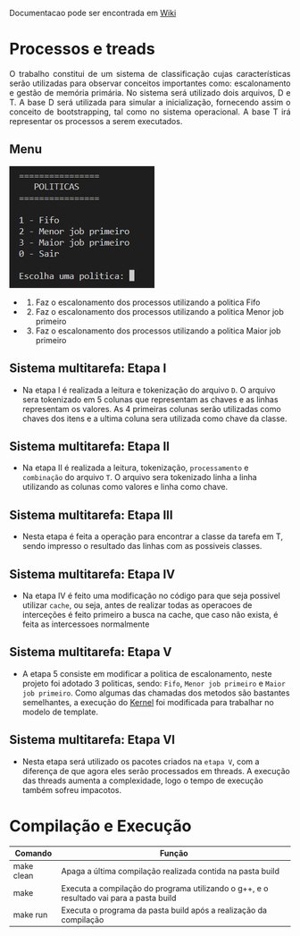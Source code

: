 Documentacao pode ser encontrada em [Wiki](https://github.com/danieldiv/processos-e-threads/wiki)

# Processos e treads

<p align="justify">
	O trabalho constitui de um sistema de classificação cujas características serão utilizadas para observar conceitos importantes como: escalonamento e gestão de memória primária. No sistema será utilizado dois arquivos, D e T. A base D será utilizada para simular a inicialização, fornecendo assim o conceito de bootstrapping, tal como no sistema operacional. A base T irá representar os processos a serem executados.
</p>

## Menu

![Scrennshot](src/resource/imgs/menuPrincipal.png)

- 1. Faz o escalonamento dos processos utilizando a politica Fifo
- 2. Faz o escalonamento dos processos utilizando a politica Menor job primeiro
- 3. Faz o escalonamento dos processos utilizando a politica Maior job primeiro

## Sistema multitarefa: Etapa I

- Na etapa I é realizada a leitura e tokenização do arquivo `D`. O arquivo sera tokenizado em 5 colunas que representam as chaves e as linhas representam os valores. As 4 primeiras colunas serão utilizadas como chaves dos itens e a ultima coluna sera utilizada como chave da classe.

## Sistema multitarefa: Etapa II

- Na etapa II é realizada a leitura, tokenização, `processamento` e `combinação` do arquivo `T`. O arquivo sera tokenizado linha a linha utilizando as colunas como valores e linha como chave.

## Sistema multitarefa: Etapa III

- Nesta etapa é feita a operação para encontrar a classe da tarefa em T, sendo impresso o resultado das linhas com as possiveis classes.

## Sistema multitarefa: Etapa IV

- Na etapa IV é feito uma modificação no código para que seja possivel utilizar `cache`, ou seja, antes de realizar todas as operacoes de interceções é feito primeiro a busca na cache, que caso não exista, é feita as intercessoes normalmente

## Sistema multitarefa: Etapa V

- A etapa 5 consiste em modificar a politica de escalonamento, neste projeto foi adotado 3 politicas, sendo: `Fifo`, `Menor job primeiro` e `Maior job primeiro`. Como algumas das chamadas dos metodos são bastantes semelhantes, a execução do [Kernel](https://github.com/danieldiv/processos-e-threads/blob/main/src/include/kernel.hpp) foi modificada para trabalhar no modelo de template.

## Sistema multitarefa: Etapa VI

- Nesta etapa será utilizado os pacotes criados na `etapa V`, com a diferença de que agora eles serão processados em threads. A execução das threads aumenta a complexidade, logo o tempo de execução também sofreu impacotos.

# Compilação e Execução

| Comando    | Função                                                                                  |
| ---------- | --------------------------------------------------------------------------------------- |
| make clean | Apaga a última compilação realizada contida na pasta build                              |
| make       | Executa a compilação do programa utilizando o g++, e o resultado vai para a pasta build |
| make run   | Executa o programa da pasta build após a realização da compilação                       |
